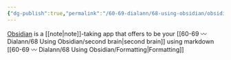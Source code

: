 ```yaml
---
{"dg-publish":true,"permalink":"/60-69-dialann/68-using-obsidian/obsidian/","title":"Obsidian","noteIcon":"","created":"2023-07-08","updated":"2023-07-27T19:51:17.382-04:00"}
---
```


[Obsidian](https://obsidian.md) is a [[note\|note]]-taking app that offers to be your [[60-69 〰️ Dialann/68 Using Obsidian/second brain\|second brain]] using markdown [[60-69 〰️ Dialann/68 Using Obsidian/Formatting\|Formatting]]
